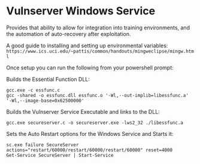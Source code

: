 # Vulnserver Windows Service

Provides that ability to allow for integration into training environments, and the automation of auto-recovery after exploitation.

A good guide to installing and setting up environmental variables:
``https://www.ics.uci.edu/~pattis/common/handouts/mingweclipse/mingw.html``

Once setup you can run the following from your powershell prompt:

Builds the Essential Function DLL:

``gcc.exe -c essfunc.c``  
``gcc -shared -o essfunc.dll essfunc.o '-Wl,--out-implib=libessfunc.a' '-Wl,--image-base=0x62500000'``

Builds the Vulnserver Service Executable and links to the DLL:

``gcc.exe secureserver.c -o secureserver.exe -lws2_32 ./libessfunc.a``

Sets the Auto Restart options for the Windows Service and Starts it:

``sc.exe failure SecureServer actions="restart/60000/restart/60000/restart/60000" reset=4000``  
``Get-Service SecureServer | Start-Service``
